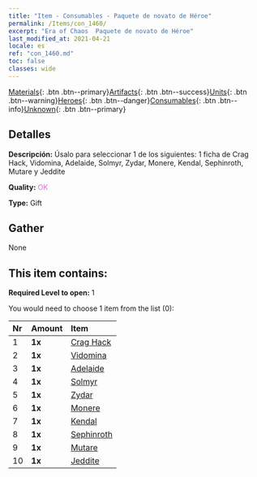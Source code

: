 ```yaml
---
title: "Item - Consumables - Paquete de novato de Héroe"
permalink: /Items/con_1460/
excerpt: "Era of Chaos  Paquete de novato de Héroe"
last_modified_at: 2021-04-21
locale: es
ref: "con_1460.md"
toc: false
classes: wide
---
```

 [Materials](/es/Items/){: .btn .btn--primary}[Artifacts](/es/Items/Artifacts/){: .btn .btn--success}[Units](/es/Items/Units/){: .btn .btn--warning}[Heroes](/es/Items/Heroes/){: .btn .btn--danger}[Consumables](/es/Items/Consumables/){: .btn .btn--info}[Unknown](/es/Items/Unknown/){: .btn .btn--primary}

## Detalles
 **Descripción:** Úsalo para seleccionar 1 de los siguientes: 1 ficha de Crag Hack, Vidomina, Adelaide, Solmyr, Zydar, Monere, Kendal, Sephinroth, Mutare y Jeddite

 **Quality:** <span style="color: #DA70D6">OK</span>

 **Type:** Gift

## Gather

  None

## This item contains:

 **Required Level to open:** 1

 You would need to choose 1 item from the list (0):

  | Nr | Amount |     Item    |
  |:---|:-------|:------------|
  | 1 |  **1x** | [Crag Hack](/es/Items/her_375/) |  | 
  | 2 |  **1x** | [Vidomina](/es/Items/her_372/) |  | 
  | 3 |  **1x** | [Adelaide](/es/Items/her_359/) |  | 
  | 4 |  **1x** | [Solmyr](/es/Items/her_386/) |  | 
  | 5 |  **1x** | [Zydar](/es/Items/her_385/) |  | 
  | 6 |  **1x** | [Monere](/es/Items/her_379/) |  | 
  | 7 |  **1x** | [Kendal](/es/Items/her_363/) |  | 
  | 8 |  **1x** | [Sephinroth](/es/Items/her_392/) |  | 
  | 9 |  **1x** | [Mutare](/es/Items/her_389/) |  | 
  | 10 |  **1x** | [Jeddite](/es/Items/her_391/) |  | 
